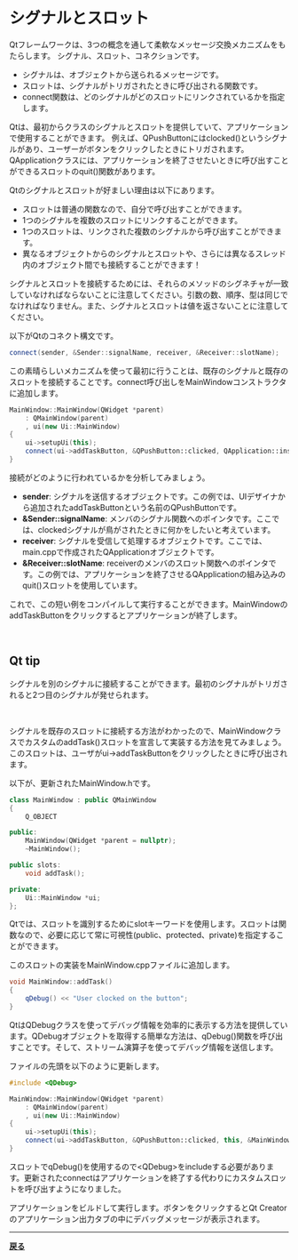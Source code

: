 # シグナルとスロット

Qtフレームワークは、3つの概念を通して柔軟なメッセージ交換メカニズムをもたらします。
シグナル、スロット、コネクションです。

* シグナルは、オブジェクトから送られるメッセージです。
* スロットは、シグナルがトリガされたときに呼び出される関数です。
* connect関数は、どのシグナルがどのスロットにリンクされているかを指定します。

Qtは、最初からクラスのシグナルとスロットを提供していて、アプリケーションで使用することができます。
例えば、QPushButtonにはclocked()というシグナルがあり、ユーザーがボタンをクリックしたときにトリガされます。
QApplicationクラスには、アプリケーションを終了させたいときに呼び出すことができるスロットのquit()関数があります。

Qtのシグナルとスロットが好ましい理由は以下にあります。

* スロットは普通の関数なので、自分で呼び出すことができます。
* 1つのシグナルを複数のスロットにリンクすることができます。
* 1つのスロットは、リンクされた複数のシグナルから呼び出すことができます。
* 異なるオブジェクトからのシグナルとスロットや、さらには異なるスレッド内のオブジェクト間でも接続することができます！

シグナルとスロットを接続するためには、それらのメソッドのシグネチャが一致していなければならないことに注意してください。引数の数、順序、型は同じでなければなりません。また、シグナルとスロットは値を返さないことに注意してください。

以下がQtのコネクト構文です。

```C++
connect(sender, &Sender::signalName, receiver, &Receiver::slotName);
```

この素晴らしいメカニズムを使って最初に行うことは、既存のシグナルと既存のスロットを接続することです。connect呼び出しをMainWindowコンストラクタに追加します。

```C++
MainWindow::MainWindow(QWidget *parent)
    : QMainWindow(parent)
    , ui(new Ui::MainWindow)
{
    ui->setupUi(this);
    connect(ui->addTaskButton, &QPushButton::clicked, QApplication::instance(), &QApplication::quit);
}
```

接続がどのように行われているかを分析してみましょう。

* **sender**: シグナルを送信するオブジェクトです。この例では、UIデザイナから追加されたaddTaskButtonという名前のQPushButtonです。
* **&Sender::signalName**: メンバのシグナル関数へのポインタです。ここでは、clockedシグナルが鳥がされたときに何かをしたいと考えています。
* **receiver**: シグナルを受信して処理するオブジェクトです。ここでは、main.cppで作成されたQApplicationオブジェクトです。
* **&Receiver::slotName**: receiverのメンバのスロット関数へのポインタです。この例では、アプリケーションを終了させるQApplicationの組み込みのquit()スロットを使用しています。

これで、この短い例をコンパイルして実行することができます。MainWindowのaddTaskButtonをクリックするとアプリケーションが終了します。

<br>

## Qt tip

シグナルを別のシグナルに接続することができます。最初のシグナルがトリガされると2つ目のシグナルが発せられます。

<br>

シグナルを既存のスロットに接続する方法がわかったので、MainWindowクラスでカスタムのaddTask()スロットを宣言して実装する方法を見てみましょう。このスロットは、ユーザがui->addTaskButtonをクリックしたときに呼び出されます。

以下が、更新されたMainWindow.hです。

```C++
class MainWindow : public QMainWindow
{
    Q_OBJECT

public:
    MainWindow(QWidget *parent = nullptr);
    ~MainWindow();

public slots:
    void addTask();

private:
    Ui::MainWindow *ui;
};
```

Qtでは、スロットを識別するためにslotキーワードを使用します。スロットは関数なので、必要に応じて常に可視性(public、protected、private)を指定することができます。

このスロットの実装をMainWindow.cppファイルに追加します。

```C++
void MainWindow::addTask()
{
    qDebug() << "User clocked on the button";
}
```

QtはQDebugクラスを使ってデバッグ情報を効率的に表示する方法を提供しています。QDebugオブジェクトを取得する簡単な方法は、qDebug()関数を呼び出すことです。そして、ストリーム演算子を使ってデバッグ情報を送信します。

ファイルの先頭を以下のように更新します。

```C++
#include <QDebug>

MainWindow::MainWindow(QWidget *parent)
    : QMainWindow(parent)
    , ui(new Ui::MainWindow)
{
    ui->setupUi(this);
    connect(ui->addTaskButton, &QPushButton::clicked, this, &MainWindow::addTask);
}
```

スロットでqDebug()を使用するので\<QDebug\>をincludeする必要があります。更新されたconnectはアプリケーションを終了する代わりにカスタムスロットを呼び出すようになりました。

アプリケーションをビルドして実行します。ボタンをクリックするとQt Creatorのアプリケーション出力タブの中にデバッグメッセージが表示されます。

***
**[戻る](../index.html)**
